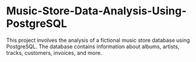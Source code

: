 # Music-Store-Data-Analysis-Using-PostgreSQL
This project involves the analysis of a fictional music store database using PostgreSQL. The database contains information about albums, artists, tracks, customers, invoices, and more. 
